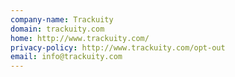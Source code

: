 ```yaml
---
company-name: Trackuity
domain: trackuity.com
home: http://www.trackuity.com/
privacy-policy: http://www.trackuity.com/opt-out
email: info@trackuity.com
---
```




